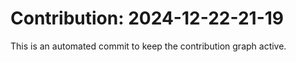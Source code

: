 # Contribution: 2024-12-22-21-19
This is an automated commit to keep the contribution graph active.
